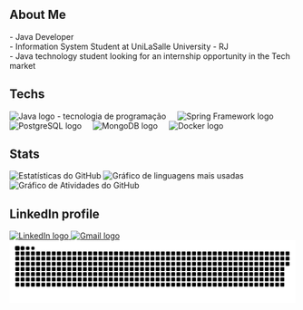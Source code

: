 <h2 align="left">About Me</h2>

<p align="left">- Java Developer<br>- Information System Student at UniLaSalle University - RJ<br>- Java technology student looking for an internship opportunity in the Tech market</p>

<h2 align="left">Techs</h2>

<div align="left">
  <img src="https://cdn.jsdelivr.net/gh/devicons/devicon/icons/java/java-original.svg" height="40" alt="Java logo - tecnologia de programação" />
  <img width="12" />
  <img src="https://cdn.jsdelivr.net/gh/devicons/devicon/icons/spring/spring-original.svg" height="40" alt="Spring Framework logo" />
  <img width="12" />
  <img src="https://cdn.jsdelivr.net/gh/devicons/devicon/icons/postgresql/postgresql-original.svg" height="40" alt="PostgreSQL logo" />
  <img width="12" />
  <img src="https://cdn.jsdelivr.net/gh/devicons/devicon/icons/mongodb/mongodb-original.svg" height="40" alt="MongoDB logo" />
  <img width="12" />
  <img src="https://cdn.jsdelivr.net/gh/devicons/devicon/icons/docker/docker-original.svg" height="40" alt="Docker logo" />
</div>

<h2 align="left">Stats</h2>

<div align="left">
  <img src="https://github-readme-stats.vercel.app/api?username=LeonardoLopes2005&hide_title=true&hide_rank=false&show_icons=true&include_all_commits=true&count_private=true&disable_animations=false&theme=bear&locale=en&hide_border=false&order=1" height="150" alt="Estatísticas do GitHub" />
  <img src="https://github-readme-stats.vercel.app/api/top-langs?username=LeonardoLopes2005&locale=en&hide_title=false&layout=compact&card_width=320&langs_count=5&theme=bear&hide_border=false&order=2" height="150" alt="Gráfico de linguagens mais usadas" />
  <img src="https://github-readme-activity-graph.vercel.app/graph?username=LeonardoLopes2005&radius=16&theme=monokai&area=true&order=5&hide_title=false&hide_border=true" alt="Gráfico de Atividades do GitHub" />
</div>

<h2 align="left">LinkedIn profile</h2>

<div align="left">
  <a href="https://www.linkedin.com/in/leonardolopesdev/" target="_blank">
    <img src="https://raw.githubusercontent.com/maurodesouza/profile-readme-generator/master/src/assets/icons/social/linkedin/default.svg" width="52" height="40" alt="LinkedIn logo" />
  </a>
  <a href="mailto:leonardolopesdevs@gmail.com" target="_blank">
    <img src="https://raw.githubusercontent.com/maurodesouza/profile-readme-generator/master/src/assets/icons/social/gmail/default.svg" width="52" height="40" alt="Gmail logo" />
  </a>
</div>

<img src="https://raw.githubusercontent.com/LeonardoLopes2005/LeonardoLopes2005/output/snake.svg" alt="Snake animation" />
